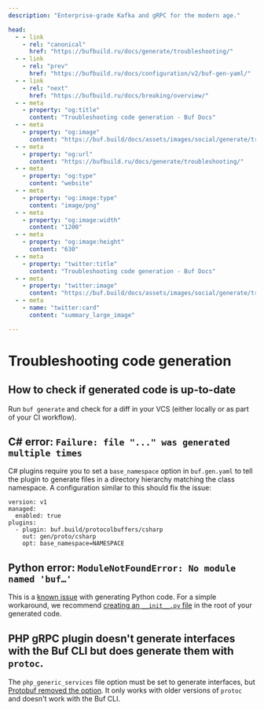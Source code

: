 ```yaml
---
description: "Enterprise-grade Kafka and gRPC for the modern age."

head:
  - - link
    - rel: "canonical"
      href: "https://bufbuild.ru/docs/generate/troubleshooting/"
  - - link
    - rel: "prev"
      href: "https://bufbuild.ru/docs/configuration/v2/buf-gen-yaml/"
  - - link
    - rel: "next"
      href: "https://bufbuild.ru/docs/breaking/overview/"
  - - meta
    - property: "og:title"
      content: "Troubleshooting code generation - Buf Docs"
  - - meta
    - property: "og:image"
      content: "https://buf.build/docs/assets/images/social/generate/troubleshooting.png"
  - - meta
    - property: "og:url"
      content: "https://bufbuild.ru/docs/generate/troubleshooting/"
  - - meta
    - property: "og:type"
      content: "website"
  - - meta
    - property: "og:image:type"
      content: "image/png"
  - - meta
    - property: "og:image:width"
      content: "1200"
  - - meta
    - property: "og:image:height"
      content: "630"
  - - meta
    - property: "twitter:title"
      content: "Troubleshooting code generation - Buf Docs"
  - - meta
    - property: "twitter:image"
      content: "https://buf.build/docs/assets/images/social/generate/troubleshooting.png"
  - - meta
    - name: "twitter:card"
      content: "summary_large_image"

---
```


# Troubleshooting code generation

## How to check if generated code is up-to-date

Run `buf generate` and check for a diff in your VCS (either locally or as part of your CI workflow).

## C# error: `Failure: file "..." was generated multiple times`

C# plugins require you to set a `base_namespace` option in `buf.gen.yaml` to tell the plugin to generate files in a directory hierarchy matching the class namespace. A configuration similar to this should fix the issue:

```yaml{7}
version: v1
managed:
  enabled: true
plugins:
  - plugin: buf.build/protocolbuffers/csharp
    out: gen/proto/csharp
    opt: base_namespace=NAMESPACE
```

## Python error: `ModuleNotFoundError: No module named 'buf…'`

This is a [known issue](https://github.com/protocolbuffers/protobuf/issues/881) with generating Python code. For a simple workaround, we recommend [creating an `__init__.py` file](https://github.com/protocolbuffers/protobuf/issues/881#issuecomment-1615919615) in the root of your generated code.

## PHP gRPC plugin doesn't generate interfaces with the Buf CLI but does generate them with `protoc`.

The `php_generic_services` file option must be set to generate interfaces, but [Protobuf removed the option](https://github.com/protocolbuffers/protobuf/pull/15164). It only works with older versions of `protoc` and doesn't work with the Buf CLI.
